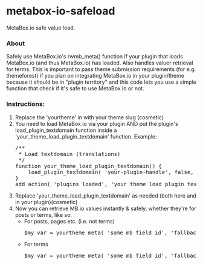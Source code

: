 # metabox-io-safeload
MetaBox.io safe value load.

<h3>About</h3>
Safely use MetaBox.io's rwmb_meta() function if your plugin that loads MetaBox.io (and thus MetaBox.io) has loaded.
Also handles valuer retrieval for terms.
This is important to pass theme submission requirements (for e.g. themeforest) if you plan on integrating MetaBox.io in your plugin/theme because it should be in "plugin territory" and this code lets you use a simple function that check if it's safe to use MetaBox.io or not. 

<h3>Instructions:</h3>
<ol>
	<li>Replace the 'yourtheme' in with your theme slug (cosmetic)</li>
	<li>You need to load MetaBox.io via your plugin AND put the plugin's load_plugin_textdomain function inside a 'your_theme_load_plugin_textdomain' function. Example:
<pre>
/**
 * Load textdomain (translations)
 */
function your_theme_load_plugin_textdomain() {
	load_plugin_textdomain( 'your-plugin-handle', false, dirname( plugin_basename(__FILE__) ) . '/languages/' );
}
add_action( 'plugins_loaded', 'your_theme_load_plugin_textdomain' );
</pre>
	</li>
	<li>Replace 'your_theme_load_plugin_textdomain' as needed (both here and in your plugin)(cosmetic)</li>
	<li>Now you can retrieve MB.io values instantly & safely, whether they're for posts or terms, like so:
		<ul>
			<li>For posts, pages etc. (i.e. not terms)
<pre>
$my_var = yourtheme_meta( 'some_mb_field_id', 'fallback_string_ie_black', 'normal' ); // you can also omit the last param
</pre>
			</li>
			<li>For terms
<pre>
$my_var = yourtheme_meta( 'some_mb_field_id', 'fallback string is bananas', 'term' );
</pre>
			</li>
		</ul>
	</li>
</ol>